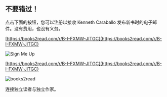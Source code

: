 ## 不要错过！

点击下面的按钮，您可以注册以接收 Kenneth Caraballo 发布新书时的电子邮件。没有费用，也没有义务。

[https://books2read.com/r/B-I-FXMW-JITGC](https://books2read.com/r/B-I-FXMW-JITGC)

![Sign Me Up](../Images/image-ILO9E1ZV.png)

[https://books2read.com/r/B-I-FXMW-JITGC](https://books2read.com/r/B-I-FXMW-JITGC)

![books2read](../Images/image-Z65I2NZT.png)

连接独立读者与独立作家。
